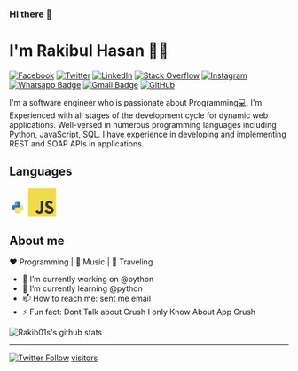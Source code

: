### Hi there 👋

# I'm Rakibul Hasan 👨‍💻


<a href="https://www.facebook.com/rakib.ang3" target="_blank"><img src="https://img.shields.io/badge/Facebook-%231877F2.svg?&style=flat-square&logo=facebook&logoColor=white" alt="Facebook"></a>
[![Twitter](https://img.shields.io/badge/-Twitter-222222?style=flat-square&logo=twitter&logoColor=white&link=https://twitter.com/rakib_ang3/)](https://twitter.com/Druvo100/)
<a href="https://www.linkedin.com/in/rakibul-ang/" target="_blank"><img src="https://img.shields.io/badge/LinkedIn-%230077B5.svg?&style=flat-square&logo=linkedin&logoColor=white" alt="LinkedIn"></a>
[![Stack Overflow](https://img.shields.io/badge/-Stack%20Overflow-222222?style=flat-square&logo=stack-overflow&logoColor=white&link=https://stackoverflow.com/users/9603488/druvo?tab=profile)](https://stackoverflow.com/users/9603488/druvo?tab=profile)
<a href="https://www.instagram.com/rakibul107/" target="_blank"><img src="https://img.shields.io/badge/Instagram-%23E4405F.svg?&style=flat-square&logo=instagram&logoColor=white" alt="Instagram"></a>
[![Whatsapp Badge](https://img.shields.io/badge/-Whatsapp-4CA143?style=flat-square&labelColor=4CA143&logo=whatsapp&logoColor=white&link=https://api.whatsapp.com/send?phone=+8801627390757&text=Rakib)](https://api.whatsapp.com/send?phone=+8801627390757&text=Rakib)
[![Gmail Badge](https://img.shields.io/badge/-Gmail-c14438?style=flat-square&logo=Gmail&logoColor=white&link=mailto:rakib.ang3@gmail.com)](mailto:rakib.ang3@gmail.com)
[![GitHub](https://img.shields.io/badge/-GitHub-181717?style=flat-square&logo=github&link=https://github.com/druvo/)](https://github.com/rakib01/)

I'm a software engineer who is passionate about Programming💻. I'm Experienced with all stages of the development cycle for dynamic web applications. Well-versed in numerous programming languages including  Python, JavaScript, SQL. I have experience in developing and implementing REST and SOAP APIs in applications. 

## Languages

<code><img height="30" src="https://raw.githubusercontent.com/github/explore/80688e429a7d4ef2fca1e82350fe8e3517d3494d/topics/python/python.png"></code>
<code><img height="50" src="https://raw.githubusercontent.com/github/explore/80688e429a7d4ef2fca1e82350fe8e3517d3494d/topics/javascript/javascript.png"></code>


## About me 

:heart: Programming | :black_heart: Music | :blue_heart: Traveling 
- 🔭 I’m currently working on @python
- 🌱 I’m currently learning @python
- 📫 How to reach me: sent me email
- ⚡️ Fun fact: Dont Talk about Crush I only Know About App Crush

![Rakib01s's github stats](https://github-readme-stats.vercel.app/api?username=rakib01&show_icons=true&hide_border=true)

---
[![Twitter Follow](https://img.shields.io/twitter/follow/rakib_ang3?style=social)](https://twitter.com/rakib_ang3)
[visitors](https://visitor-badge.glitch.me/badge?page_id=rakib01.rakib01)


